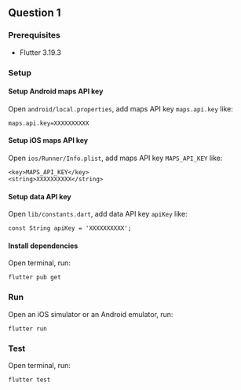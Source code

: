 ## Question 1

### Prerequisites

- Flutter 3.19.3

### Setup

#### Setup Android maps API key

Open `android/local.properties`, add maps API key `maps.api.key` like:

```
maps.api.key=XXXXXXXXXX
```

#### Setup iOS maps API key

Open `ios/Runner/Info.plist`, add maps API key `MAPS_API_KEY` like:

```
<key>MAPS_API_KEY</key>
<string>XXXXXXXXXX</string>
```

#### Setup data API key

Open `lib/constants.dart`, add data API key `apiKey` like:

```
const String apiKey = 'XXXXXXXXXX';
```

#### Install dependencies

Open terminal, run:

```
flutter pub get
```

### Run

Open an iOS simulator or an Android emulator, run:

```
flutter run
```

### Test

Open terminal, run:

```
flutter test
```

